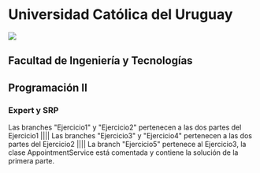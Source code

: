 # Universidad Católica del Uruguay
<img src="https://ucu.edu.uy/sites/all/themes/univer/logo.png"> 

## Facultad de Ingeniería y Tecnologías
## Programación II

### Expert y SRP

Las branches "Ejercicio1" y "Ejercicio2" pertenecen a las dos partes del Ejercicio1 ||||
Las branches "Ejercicio3" y "Ejercicio4" pertenecen a las dos partes del Ejercicio2 ||||
La branch "Ejercicio5" pertenece al Ejercicio3, la clase AppointmentService está comentada y contiene la solución de la primera parte.
